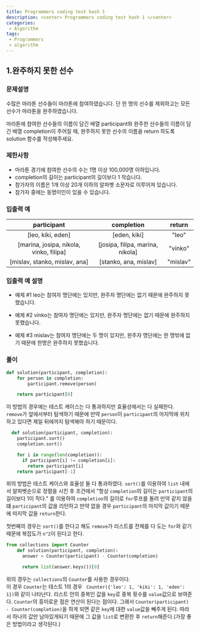 ```yaml
---
title: Programmers coding test hash 1
description: <center> Programmers coding test hash 1 </center>
categories:
 - Algorithm
tags:
 - Programmers
 - algorithm
---
```



## 1.완주하지 못한 선수

### 문제설명
수많은 마라톤 선수들이 마라톤에 참여하였습니다. 단 한 명의 선수를 제외하고는 모든 선수가 마라톤을 완주하였습니다.

마라톤에 참여한 선수들의 이름이 담긴 배열 participant와 완주한 선수들의 이름이 담긴 배열 completion이 주어질 때, 완주하지 못한 선수의 이름을 return 하도록 solution 함수를 작성해주세요.

### 제한사항

* 마라톤 경기에 참여한 선수의 수는 1명 이상 100,000명 이하입니다.
* completion의 길이는 participant의 길이보다 1 작습니다.
* 참가자의 이름은 1개 이상 20개 이하의 알파벳 소문자로 이루어져 있습니다.
* 참가자 중에는 동명이인이 있을 수 있습니다.

### 입출력 예


|participant|completion|return|
|:-----:|:-----:|:-----:|
|[leo, kiki, eden] |	[eden, kiki]|	"leo" |
|[marina, josipa, nikola, vinko, filipa]|	[josipa, filipa, marina, nikola]	|"vinko"|
|[mislav, stanko, mislav, ana]|[stanko, ana, mislav]	|"mislav"|

### 입출력 예 설명
* 예제 #1
leo는 참여자 명단에는 있지만, 완주자 명단에는 없기 때문에 완주하지 못했습니다.

* 예제 #2
vinko는 참여자 명단에는 있지만, 완주자 명단에는 없기 때문에 완주하지 못했습니다.

* 예제 #3
mislav는 참여자 명단에는 두 명이 있지만, 완주자 명단에는 한 명밖에 없기 때문에 한명은 완주하지 못했습니다.

### 풀이

```python
def solution(participant, completion):
    for person in completion:
        participant.remove(person)

    return participant[0]
```

이 방법의 경우에는 테스트 케이스는 다 통과하지만 효율성에서는 다 실패한다.  
`remove`가 앞에서부터 탐색하기 때문에 만약 `person`이 `participant`의 마지막에 위치하고
있다면 제일 뒤에까지 탐색해야 하기 때문이다.

```python
  def solution(participant, completion):
    participant.sort()
    completion.sort()

    for i in range(len(completion)):
      if participant[i] != completion[i]:
        return participant[i]
    return participant[-1]
```
위의 방법은 테스트 케이스와 효율성 둘 다 통과하였다. `sort()`를 이용하여 `list` 내에서
알파벳순으로 정렬을 시킨 후 조건에서 "항상 `completion`의 길이는 `participant`의 길이보다 1이 작다."
를 이용하여 `completion`의 길이로 `for`루프를 돌려 만약 같지 않을떄 `participant`의 값을 리턴하고
만약 없을 경우 `participant`의 마지막 값이기 때문에 마지막 값을 `return`한다.

첫번째의 경우는 `sort()`를 한다고 해도 `remove`가 리스트를 전체를 다 도는 `for`와 같기 때문에
복잡도가 `n^2`이 된다고 한다.

```python
from collections import Counter
    def solution(participant, completion):
      answer = Counter(participant) - Counter(completion)

      return list(answer.keys())[0]
```

위의 경우는 `collections`의 `Counter`를 사용한 경우이다.  
이 경우 `Counter`는 테스트 1의 경우 `	Counter({'leo': 1, 'kiki': 1, 'eden': 1})`와 같이 나타난다.
리스트 안의 중복인 값을 `key`로 중복 횟수를 `value`값으로 보여준다. `Counter`의 흥미로운 점은 연산이 된다는 점이다. 그래서 `Counter(participant) - Counter(completion)`을 하게 되면 같은 `key`에 대한 `value`값을 빼주게 된다. 따라서 하나의 값만 남아있게되기 때문에 그 값을 `list`로 변환한 후 `return`해준다.(가장 좋은 방법이라고 생각된다.)
